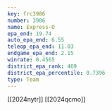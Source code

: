 ```yaml
---
key: frc3986
number: 3986
name: Express-O
epa_end: 19.74
auto_epa_end: 6.55
teleop_epa_end: 11.03
endgame_epa_end: 2.15
winrate: 0.4565
district_epa_rank: 469
district_epa_percentile: 0.7396
type: Team
---
```

[[2024nytr]]
[[2024qcmo]]
